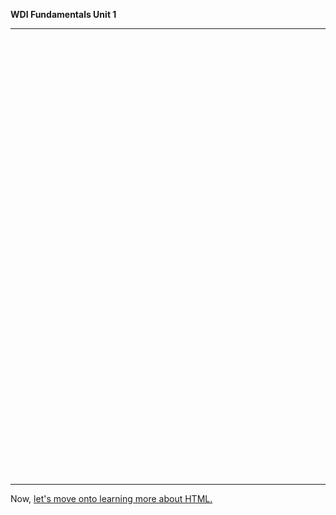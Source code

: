**WDI Fundamentals Unit 1**

---

<!-- Change the width and height values to suit you best -->
<div class="typeform-widget" data-url="https://ga-immersives.typeform.com/to/F2t35v" data-text="Unit 1" style="width:100%;height:700px;"></div>
<script>(function(){var qs,js,q,s,d=document,gi=d.getElementById,ce=d.createElement,gt=d.getElementsByTagName,id='typef_orm',b='https://s3-eu-west-1.amazonaws.com/share.typeform.com/';if(!gi.call(d,id)){js=ce.call(d,'script');js.id=id;js.src=b+'widget.js';q=gt.call(d,'script')[0];q.parentNode.insertBefore(js,q)}})()</script>


---

Now, [let's move onto learning more about HTML.](../02_chapter/intro.md)
